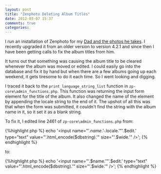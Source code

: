 ```yaml
---
layout: post
title: "Zenphoto Deleting Album Titles"
date: 2012-03-07 15:37
comments: true
categories: 
---
```

I run an installation of Zenphoto for my [Dad and the photos he
takes](http://www.photosofblacklion.net). I recently upgraded it from an older
version to version 4.2.1 and since then I have been getting calls to fix the
album titles from him.

It turns out that something was causing the album title to be cleared whenever
the album was moved or edited. I could easily go into the database and fix
it by hand but when there are a few albums going up each weekend, it gets
tiresome to do it each time. So I went looking and digging.

I traced it back to the `print_language_string_list` function in 
`zp-core\admin_functions.php`. This function was returning the input form 
element for the title of the album. It also changed the name of the element
by appending the locale string to the end of it. The upshot of all this was 
that when the form was submitted, it couldn't find the string with the album
name in it, so it set it as a blank string.

To fix it, I edited line 2461 of `zp-core\admin_functions.php` from:

{%highlight php %}
echo '<input name="'.$name.'_'.$locale.'"'.$edit.' type="text" value="'.html_encode($dbstring).'" size="'.$wide.'" />';
{% endhighlight %}

to:

{%highlight php %}
echo '<input name="'.$name.'"'.$edit.' type="text" value="'.html_encode($dbstring).'" size="'.$wide.'" />';
{% endhighlight %}

